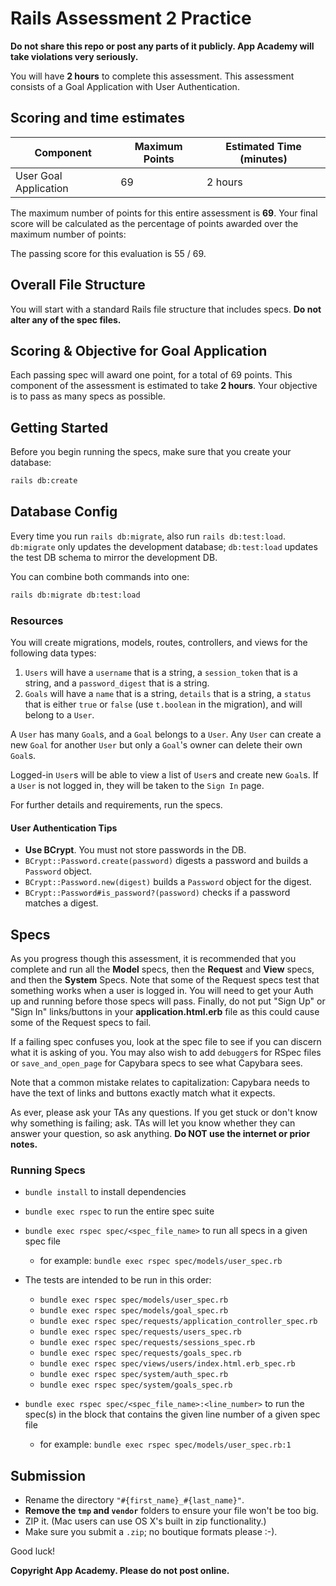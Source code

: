 # Rails Assessment 2 Practice

**Do not share this repo or post any parts of it publicly. App Academy will take
violations very seriously.**

You will have **2 hours** to complete this assessment. This assessment consists
of a Goal Application with User Authentication.

## Scoring and time estimates

| Component             | Maximum Points | Estimated Time (minutes) |
| --------------------- | -------------- | ------------------------ |
| User Goal Application | 69             | 2 hours                  |

The maximum number of points for this entire assessment is **69**. Your final
score will be calculated as the percentage of points awarded over the maximum
number of points:

The passing score for this evaluation is 55 / 69.

## Overall File Structure

You will start with a standard Rails file structure that includes specs. **Do
not alter any of the spec files.**

## Scoring & Objective for Goal Application

Each passing spec will award one point, for a total of 69 points. This component
of the assessment is estimated to take **2 hours**. Your objective
is to pass as many specs as possible.

## Getting Started

Before you begin running the specs, make sure that you create your database:

```sh
rails db:create
```

## Database Config

Every time you run `rails db:migrate`, also run `rails db:test:load`.
`db:migrate` only updates the development database; `db:test:load` updates the
test DB schema to mirror the development DB.

You can combine both commands into one:

```sh
rails db:migrate db:test:load
```

### Resources

You will create migrations, models, routes, controllers, and views for the
following data types:

1. `Users` will have a `username` that is a string, a `session_token` that is
   a string, and a `password_digest` that is a string.
2. `Goals` will have a `name` that is a string, `details` that is a string, a
   `status` that is either `true` or `false` (use `t.boolean` in the migration),
   and will belong to a `User`.

A `User` has many `Goal`s, and a `Goal` belongs to a `User`. Any `User` can
create a new `Goal` for another `User` but only a `Goal`'s owner can delete
their own `Goal`s.

Logged-in `User`s will be able to view a list of `User`s and create new `Goal`s.
If a `User` is not logged in, they will be taken to the `Sign In` page.

For further details and requirements, run the specs.

#### User Authentication Tips

- **Use BCrypt**. You must not store passwords in the DB.
- `BCrypt::Password.create(password)` digests a password and builds a `Password`
  object.
- `BCrypt::Password.new(digest)` builds a `Password` object for the digest.
- `BCrypt::Password#is_password?(password)` checks if a password matches a
  digest.

## Specs

As you progress though this assessment, it is recommended that you complete and
run all the **Model** specs, then the **Request** and **View** specs, and then
the **System** Specs. Note that some of the Request specs test that something
works when a user is logged in. You will need to get your Auth up and running
before those specs will pass. Finally, do not put "Sign Up" or "Sign In"
links/buttons in your __application.html.erb__ file as this could cause some of
the Request specs to fail.

If a failing spec confuses you, look at the spec file to see if you can discern
what it is asking of you. You may also wish to add `debugger`s for RSpec files
or `save_and_open_page` for Capybara specs to see what Capybara sees.

Note that a common mistake relates to capitalization: Capybara needs to have the
text of links and buttons exactly match what it expects.

As ever, please ask your TAs any questions. If you get stuck or don't know why
something is failing; ask. TAs will let you know whether they can answer your
question, so ask anything. **Do NOT use the internet or prior notes.**

### Running Specs

- `bundle install` to install dependencies
- `bundle exec rspec` to run the entire spec suite
- `bundle exec rspec spec/<spec_file_name>` to run all specs in a given spec
  file

  - for example: `bundle exec rspec spec/models/user_spec.rb`

- The tests are intended to be run in this order:
  - `bundle exec rspec spec/models/user_spec.rb`
  - `bundle exec rspec spec/models/goal_spec.rb`
  - `bundle exec rspec spec/requests/application_controller_spec.rb`
  - `bundle exec rspec spec/requests/users_spec.rb`
  - `bundle exec rspec spec/requests/sessions_spec.rb`
  - `bundle exec rspec spec/requests/goals_spec.rb`
  - `bundle exec rspec spec/views/users/index.html.erb_spec.rb`
  - `bundle exec rspec spec/system/auth_spec.rb`
  - `bundle exec rspec spec/system/goals_spec.rb`

- `bundle exec rspec spec/<spec_file_name>:<line_number>` to run the spec(s) in
  the block that contains the given line number of a given spec file
  - for example: `bundle exec rspec spec/models/user_spec.rb:1`

## Submission

- Rename the directory `"#{first_name}_#{last_name}"`.
- **Remove the `tmp` and `vendor`** folders to ensure your file won't be too
  big.
- ZIP it. (Mac users can use OS X's built in zip functionality.)
- Make sure you submit a `.zip`; no boutique formats please :-).

Good luck!

**Copyright App Academy. Please do not post online.**
